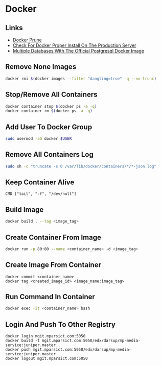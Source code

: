 # Docker

## Links

- [Docker Prune](https://stackoverflow.com/questions/46672001/is-it-safe-to-clean-docker-overlay2/46672068#46672068)
- [Check For Docker Proper Install On The Production Server](https://github.com/docker/docker-bench-security)
- [Multiple Databases With The Official Postgresql Docker Image](https://github.com/mrts/docker-postgresql-multiple-databases)

## Remove None Images

```bash
docker rmi $(docker images --filter "dangling=true" -q --no-trunc)
```

## Stop/Remove All Containers

```bash
docker container stop $(docker ps -a -q)
docker container rm $(docker ps -a -q)
```

## Add User To Docker Group

```bash
sudo usermod -aG docker $USER
```

## Remove All Containers Log

```bash
sudo sh -c "truncate -s 0 /var/lib/docker/containers/*/*-json.log"
```

## Keep Container Alive

```
CMD ["tail", "-f", "/dev/null"]
```

## Build Image

```bash
docker build . --tag <image_tag>
```

## Create Container From Image

```bash
docker run -p 80:80 --name <container_name> -d <image_tag>
```

## Create Image From Container

```
docker commit <container_name>
docker tag <created_image_id> <image_name:image_tag>
```

## Run Command In Container

```bash
docker exec -it <container_name> bash
```

## Login And Push To Other Registry

```
docker login mgit.mparsict.com:5050
docker build -t mgit.mparsict.com:5050/edx/darsup/mp-media-service:juniper.master .
docker push mgit.mparsict.com:5050/edx/darsup/mp-media-service:juniper.master
docker logout mgit.mparsict.com:5050
```